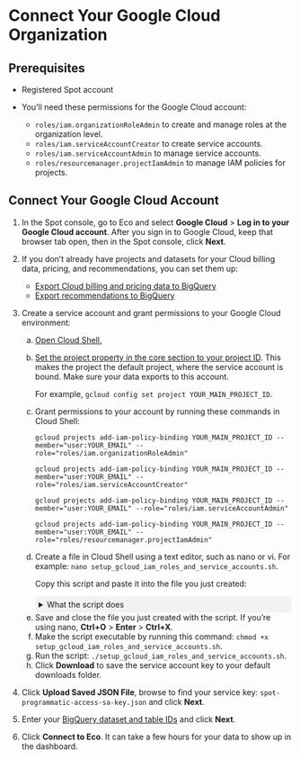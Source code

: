 # Connect Your Google Cloud Organization 

## Prerequisites

* Registered Spot account

* You’ll need these permissions for the Google Cloud account:
   
   * `roles/iam.organizationRoleAdmin` to create and manage roles at the organization level.
   * `roles/iam.serviceAccountCreator` to create service accounts.
   * `roles/iam.serviceAccountAdmin` to manage service accounts.
   * `roles/resourcemanager.projectIamAdmin` to manage IAM policies for projects.

## Connect Your Google Cloud Account

1. In the Spot console, go to Eco and select **Google Cloud** > **Log in to your Google Cloud account**. After you sign in to Google Cloud, keep that browser tab open, then in the Spot console, click **Next**.

2. If you don’t already have projects and datasets for your Cloud billing data, pricing, and recommendations, you can set them up:
    * [Export Cloud billing and pricing data to BigQuery](https://cloud.google.com/billing/docs/how-to/export-data-bigquery)
    * [Export recommendations to BigQuery](https://cloud.google.com/billing/docs/how-to/export-data-bigquery)

3. Create a service account and grant permissions to your Google Cloud environment:

    <ol style="list-style-type: lower-alpha;">
    <li><a href="https://cloud.google.com/shell/docs/using-cloud-shell">Open Cloud Shell.</a></li>
    <li><p><a href="https://cloud.google.com/sdk/gcloud/reference/config/set?id=examples#:~:text=gcloud_command%2Dline_tool_preferences.-,EXAMPLES,-To%20set%20the">Set the project property in the core section to your project ID</a>. This makes the project the default project, where the service account is bound. Make sure your data exports to this account.</p>
    <p>For example, <code>gcloud config set project YOUR_MAIN_PROJECT_ID</code>.</p></li>
    <li><p>Grant permissions to your account by running these commands in Cloud Shell:</p>
     <p><code>gcloud projects add-iam-policy-binding YOUR_MAIN_PROJECT_ID --member="user:YOUR_EMAIL" --role="roles/iam.organizationRoleAdmin"</code></p>
     <p><code>gcloud projects add-iam-policy-binding YOUR_MAIN_PROJECT_ID --member="user:YOUR_EMAIL" --role="roles/iam.serviceAccountCreator"</code></p>
     <p><code>gcloud projects add-iam-policy-binding YOUR_MAIN_PROJECT_ID --member="user:YOUR_EMAIL" --role="roles/iam.serviceAccountAdmin"</code></p>
     <p><code>gcloud projects add-iam-policy-binding YOUR_MAIN_PROJECT_ID --member="user:YOUR_EMAIL" --role="roles/resourcemanager.projectIamAdmin"</code></p></li>


    <li><p>Create a file in Cloud Shell using a text editor, such as nano or vi. For example: <code>nano setup_gcloud_iam_roles_and_service_accounts.sh</code>.</p>
    <p>Copy this script and paste it into the file you just created:</p>


     <details style="background:#f2f2f2; padding:6px; margin:10px 0px 0px 0px">
      <summary markdown="span"; font-weight:600">What the script does</summary>

     <div style="padding-left:16px">
     The script automates setting up IAM roles and service accounts in Google Cloud for programmatic access and analysis:
      
      * Retrieves organization IDs and project IDs for the GCP projects.
      * Assigns predefined roles to specific email addresses for both organizational and project-level access.
      * Creates a custom IAM role with specific permissions for data visibility and analysis.
      * Sets up a service account with a custom role and permissions for programmatic access to resources.
      * Generates and downloads a service account key for use in automated processes.

     </div>
     </details>


    </li>


    <li>Save and close the file you just created with the script. If you’re using nano, <b>Ctrl+O</b> > <b>Enter</b> > <b>Ctrl+X</b>.</li>

    <li>Make the script executable by running this command: <code>chmod +x setup_gcloud_iam_roles_and_service_accounts.sh</code>.</li>

    <li>Run the script: <code>./setup_gcloud_iam_roles_and_service_accounts.sh</code>.</li>

    <li>Click <b>Download</b> to save the service account key to your default downloads folder.</li>
    </ol>

4. Click **Upload Saved JSON File**, browse to find your service key: `spot-programmatic-access-sa-key.json` and click **Next**.
5. Enter your [BigQuery dataset and table IDs](https://cloud.google.com/bigquery/docs/listing-datasets) and click **Next**.
6. Click **Connect to Eco**. It can take a few hours for your data to show up in the dashboard.

